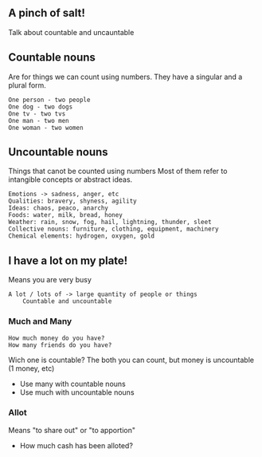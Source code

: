 ## A pinch of salt!
Talk about countable and uncauntable


## Countable nouns
Are for things we can count using numbers. They have a singular and a plural form.

	One person - two people
	One dog - two dogs
	One tv - two tvs
	One man - two men
	One woman - two women

## Uncountable nouns
Things that canot be counted using numbers
Most of them refer to intangible concepts or abstract ideas. 

	Emotions -> sadness, anger, etc
	Qualities: bravery, shyness, agility
	Ideas: chaos, peaco, anarchy
	Foods: water, milk, bread, honey
	Weather: rain, snow, fog, hail, lightning, thunder, sleet
	Collective nouns: furniture, clothing, equipment, machinery
	Chemical elements: hydrogen, oxygen, gold


## I have a lot on my plate!
Means you are very busy

	A lot / lots of -> large quantity of people or things
		Countable and uncountable

### Much and Many
	How much money do you have?
	How many friends do you have?
Wich one is countable?
The both you can count, but money is uncountable (1 money, etc)
- Use many with countable nouns
- Use much with uncountable nouns

### Allot
Means "to share out" or "to apportion"
- How much cash has been alloted?